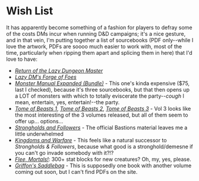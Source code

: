 # Wish List
It has apparently become something of a fashion for players to defray some of the costs DMs incur when running D&D campaigns; it's a nice gesture, and in that vein, I'm putting together a list of sourcebooks (PDF only--while I love the artwork, PDFs are soooo much easier to work with, most of the time, particularly when ripping them apart and splicing them in here) that I'd love to have:

* [*Return of the Lazy Dungeon Master*](https://preview.drivethrurpg.com/en/product/251431/Return-of-the-Lazy-Dungeon-Master)
* [*Lazy DM's Forge of Foes*](https://preview.drivethrurpg.com/en/product/455956/The-Lazy-DMs-Forge-of-Foes)
* [*Monster Manual Expanded (Bundle)*](https://www.dmsguild.com/product/413231/Monster-Manual-Expanded-Adamantine-Bundle-PDFs-BUNDLE) - This one's kinda expensive ($75, last I checked), because it's three sourcebooks, but that then opens up a LOT of monsters with which to totally eviscerate the party--*cough* I mean, entertain, yes, entertain!--the party.
* [*Tome of Beasts 1*](https://preview.drivethrurpg.com/en/product/190499/tome-of-beasts-for-5th-edition-2023-edition), [*Tome of Beasts 2*](https://preview.drivethrurpg.com/en/product/334518/tome-of-beasts-2-for-5th-edition), [*Tome of Beasts 3*](https://preview.drivethrurpg.com/en/product/416964/tome-of-beasts-3-for-5th-edition) - Vol 3 looks like the most interesting of the 3 volumes released, but all of them seem to offer up... options...
* [*Strongholds and Followers*](https://shop.mcdmproductions.com/collections/strongholds-followers-books/products/strongholds-followers-pdf) - The official Bastions material leaves me a little underwhelmed
* [*Kingdoms and Warfare*](https://shop.mcdmproductions.com/products/kingdoms-and-warfare-pdf) - This feels like a natural successor to *Strongholds & Followers*, because what good is a stronghold/demesne if you can't go invade somebody with it?!?
* [*Flee, Mortals!*](https://shop.mcdmproductions.com/collections/flee-mortals-the-mcdm-monster-book/products/flee-mortals-the-mcdm-monster-book-pdf): 300+ stat blocks for new creatures? Oh, my, yes, please.
* [*Griffon's Saddlebag*](https://www.thegriffonssaddlebag.com/) - This is supposedly one book with another volume coming out soon, but I can't find PDFs on the site.
